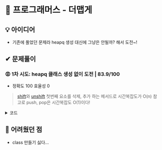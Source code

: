 # 🔎 프로그래머스 - 더맵게
## 💡 아이디어
- 기존에 풀었던 문제라 heapq 생성 대신에 그냥은 안될까? 해서 도전~!
## ✔ 문제풀이
### 😡 1차 시도: heapq 클래스 생성 없이 도전 | 83.9/100
- 정확도 100 효율성 0
> [shift](https://developer.mozilla.org/ko/docs/Web/JavaScript/Reference/Global_Objects/Array/shift)와 [unshift](https://developer.mozilla.org/ko/docs/Web/JavaScript/Reference/Global_Objects/Array/unshift)
> 첫번째 요소를 삭제, 추가 하는 메서드로 시간복잡도가 O(n)
> 참고로 push, pop은 시간복잡도 O(1)이다!

<details>
<summary>코드</summary>
<div markdown="1">

```
function solution(scoville, K) {
    const calScoville = (fir, sec) => {
        return fir + sec * 2;
    }
    const makeAllCalculates = (scoville, K) => {
        if(scoville.length === 2 && calScoville(scoville[0], scoville[1]) < K){
            return -1
        } else {
            let fir = scoville.shift()
            let sec = scoville.shift()
            scoville.push(calScoville(fir, sec));
            scoville.sort((a,b) => a-b);
            if (scoville[0] < K){
                const recur = makeAllCalculates(scoville, K)
                return recur === -1 ? -1 : recur + 1;
            } else {
                return 1;
            }
        }
    }
    let sortedScov = scoville.sort((a,b) => a-b);
    if(sortedScov[0] < K){
        return makeAllCalculates(sortedScov, K);
    } else {
        return 0;
    }
}
```

</div>
</details>

## 🤕 어려웠던 점
- class 만들기 싫다... 

